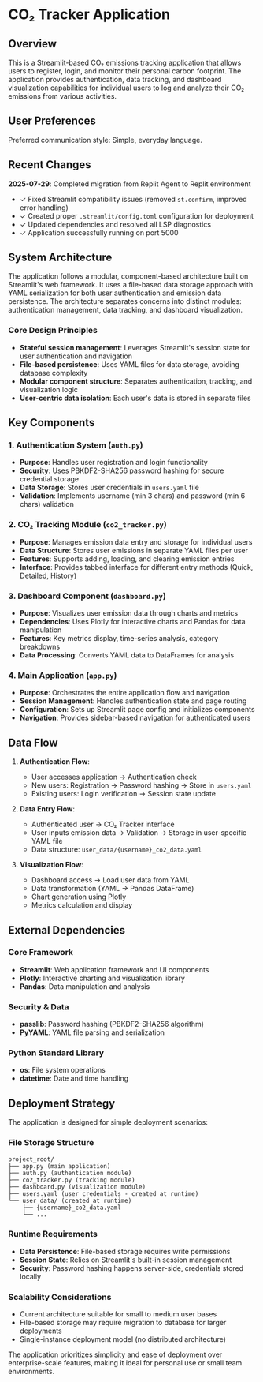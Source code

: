# CO₂ Tracker Application

## Overview

This is a Streamlit-based CO₂ emissions tracking application that allows users to register, login, and monitor their personal carbon footprint. The application provides authentication, data tracking, and dashboard visualization capabilities for individual users to log and analyze their CO₂ emissions from various activities.

## User Preferences

Preferred communication style: Simple, everyday language.

## Recent Changes

**2025-07-29**: Completed migration from Replit Agent to Replit environment
- ✓ Fixed Streamlit compatibility issues (removed `st.confirm`, improved error handling)
- ✓ Created proper `.streamlit/config.toml` configuration for deployment
- ✓ Updated dependencies and resolved all LSP diagnostics
- ✓ Application successfully running on port 5000

## System Architecture

The application follows a modular, component-based architecture built on Streamlit's web framework. It uses a file-based data storage approach with YAML serialization for both user authentication and emission data persistence. The architecture separates concerns into distinct modules: authentication management, data tracking, and dashboard visualization.

### Core Design Principles
- **Stateful session management**: Leverages Streamlit's session state for user authentication and navigation
- **File-based persistence**: Uses YAML files for data storage, avoiding database complexity
- **Modular component structure**: Separates authentication, tracking, and visualization logic
- **User-centric data isolation**: Each user's data is stored in separate files

## Key Components

### 1. Authentication System (`auth.py`)
- **Purpose**: Handles user registration and login functionality
- **Security**: Uses PBKDF2-SHA256 password hashing for secure credential storage
- **Data Storage**: Stores user credentials in `users.yaml` file
- **Validation**: Implements username (min 3 chars) and password (min 6 chars) validation

### 2. CO₂ Tracking Module (`co2_tracker.py`)
- **Purpose**: Manages emission data entry and storage for individual users
- **Data Structure**: Stores user emissions in separate YAML files per user
- **Features**: Supports adding, loading, and clearing emission entries
- **Interface**: Provides tabbed interface for different entry methods (Quick, Detailed, History)

### 3. Dashboard Component (`dashboard.py`)
- **Purpose**: Visualizes user emission data through charts and metrics
- **Dependencies**: Uses Plotly for interactive charts and Pandas for data manipulation
- **Features**: Key metrics display, time-series analysis, category breakdowns
- **Data Processing**: Converts YAML data to DataFrames for analysis

### 4. Main Application (`app.py`)
- **Purpose**: Orchestrates the entire application flow and navigation
- **Session Management**: Handles authentication state and page routing
- **Configuration**: Sets up Streamlit page config and initializes components
- **Navigation**: Provides sidebar-based navigation for authenticated users

## Data Flow

1. **Authentication Flow**:
   - User accesses application → Authentication check
   - New users: Registration → Password hashing → Store in `users.yaml`
   - Existing users: Login verification → Session state update

2. **Data Entry Flow**:
   - Authenticated user → CO₂ Tracker interface
   - User inputs emission data → Validation → Storage in user-specific YAML file
   - Data structure: `user_data/{username}_co2_data.yaml`

3. **Visualization Flow**:
   - Dashboard access → Load user data from YAML
   - Data transformation (YAML → Pandas DataFrame)
   - Chart generation using Plotly
   - Metrics calculation and display

## External Dependencies

### Core Framework
- **Streamlit**: Web application framework and UI components
- **Plotly**: Interactive charting and visualization library
- **Pandas**: Data manipulation and analysis

### Security & Data
- **passlib**: Password hashing (PBKDF2-SHA256 algorithm)
- **PyYAML**: YAML file parsing and serialization

### Python Standard Library
- **os**: File system operations
- **datetime**: Date and time handling

## Deployment Strategy

The application is designed for simple deployment scenarios:

### File Storage Structure
```
project_root/
├── app.py (main application)
├── auth.py (authentication module)
├── co2_tracker.py (tracking module)
├── dashboard.py (visualization module)
├── users.yaml (user credentials - created at runtime)
└── user_data/ (created at runtime)
    ├── {username}_co2_data.yaml
    └── ...
```

### Runtime Requirements
- **Data Persistence**: File-based storage requires write permissions
- **Session State**: Relies on Streamlit's built-in session management
- **Security**: Password hashing happens server-side, credentials stored locally

### Scalability Considerations
- Current architecture suitable for small to medium user bases
- File-based storage may require migration to database for larger deployments
- Single-instance deployment model (no distributed architecture)

The application prioritizes simplicity and ease of deployment over enterprise-scale features, making it ideal for personal use or small team environments.